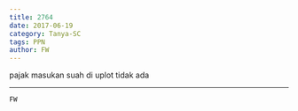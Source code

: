 ```yaml
---
title: 2764
date: 2017-06-19
category: Tanya-SC
tags: PPN
author: FW
---
```


pajak masukan suah di uplot tidak ada

---



`FW`
